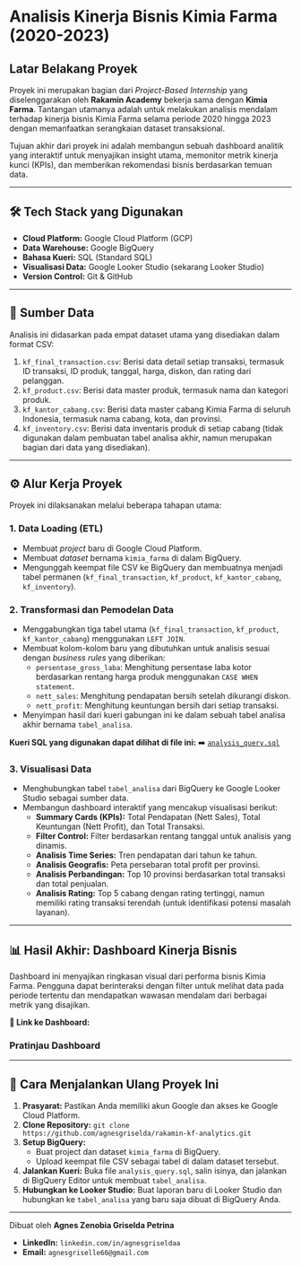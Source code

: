 # Analisis Kinerja Bisnis Kimia Farma (2020-2023)

## Latar Belakang Proyek

Proyek ini merupakan bagian dari *Project-Based Internship* yang diselenggarakan oleh **Rakamin Academy** bekerja sama dengan **Kimia Farma**. Tantangan utamanya adalah untuk melakukan analisis mendalam terhadap kinerja bisnis Kimia Farma selama periode 2020 hingga 2023 dengan memanfaatkan serangkaian dataset transaksional.

Tujuan akhir dari proyek ini adalah membangun sebuah dashboard analitik yang interaktif untuk menyajikan insight utama, memonitor metrik kinerja kunci (KPIs), dan memberikan rekomendasi bisnis berdasarkan temuan data.

---

## 🛠️ Tech Stack yang Digunakan

*   **Cloud Platform:** Google Cloud Platform (GCP)
*   **Data Warehouse:** Google BigQuery
*   **Bahasa Kueri:** SQL (Standard SQL)
*   **Visualisasi Data:** Google Looker Studio (sekarang Looker Studio)
*   **Version Control:** Git & GitHub

---

## 📄 Sumber Data

Analisis ini didasarkan pada empat dataset utama yang disediakan dalam format CSV:

1.  `kf_final_transaction.csv`: Berisi data detail setiap transaksi, termasuk ID transaksi, ID produk, tanggal, harga, diskon, dan rating dari pelanggan.
2.  `kf_product.csv`: Berisi data master produk, termasuk nama dan kategori produk.
3.  `kf_kantor_cabang.csv`: Berisi data master cabang Kimia Farma di seluruh Indonesia, termasuk nama cabang, kota, dan provinsi.
4.  `kf_inventory.csv`: Berisi data inventaris produk di setiap cabang (tidak digunakan dalam pembuatan tabel analisa akhir, namun merupakan bagian dari data yang disediakan).

---

## ⚙️ Alur Kerja Proyek

Proyek ini dilaksanakan melalui beberapa tahapan utama:

### 1. Data Loading (ETL)
*   Membuat *project* baru di Google Cloud Platform.
*   Membuat *dataset* bernama `kimia_farma` di dalam BigQuery.
*   Mengunggah keempat file CSV ke BigQuery dan membuatnya menjadi tabel permanen (`kf_final_transaction`, `kf_product`, `kf_kantor_cabang`, `kf_inventory`).

### 2. Transformasi dan Pemodelan Data
*   Menggabungkan tiga tabel utama (`kf_final_transaction`, `kf_product`, `kf_kantor_cabang`) menggunakan `LEFT JOIN`.
*   Membuat kolom-kolom baru yang dibutuhkan untuk analisis sesuai dengan *business rules* yang diberikan:
    *   `persentase_gross_laba`: Menghitung persentase laba kotor berdasarkan rentang harga produk menggunakan `CASE WHEN statement`.
    *   `nett_sales`: Menghitung pendapatan bersih setelah dikurangi diskon.
    *   `nett_profit`: Menghitung keuntungan bersih dari setiap transaksi.
*   Menyimpan hasil dari kueri gabungan ini ke dalam sebuah tabel analisa akhir bernama `tabel_analisa`.

**Kueri SQL yang digunakan dapat dilihat di file ini:**
➡️ [`analysis_query.sql`](analysis_query.sql)

### 3. Visualisasi Data
*   Menghubungkan tabel `tabel_analisa` dari BigQuery ke Google Looker Studio sebagai sumber data.
*   Membangun dashboard interaktif yang mencakup visualisasi berikut:
    *   **Summary Cards (KPIs):** Total Pendapatan (Nett Sales), Total Keuntungan (Nett Profit), dan Total Transaksi.
    *   **Filter Control:** Filter berdasarkan rentang tanggal untuk analisis yang dinamis.
    *   **Analisis Time Series:** Tren pendapatan dari tahun ke tahun.
    *   **Analisis Geografis:** Peta persebaran total profit per provinsi.
    *   **Analisis Perbandingan:** Top 10 provinsi berdasarkan total transaksi dan total penjualan.
    *   **Analisis Rating:** Top 5 cabang dengan rating tertinggi, namun memiliki rating transaksi terendah (untuk identifikasi potensi masalah layanan).

---

## 📊 Hasil Akhir: Dashboard Kinerja Bisnis

Dashboard ini menyajikan ringkasan visual dari performa bisnis Kimia Farma. Pengguna dapat berinteraksi dengan filter untuk melihat data pada periode tertentu dan mendapatkan wawasan mendalam dari berbagai metrik yang disajikan.

**🔗 Link ke Dashboard:**


### Pratinjau Dashboard


---

## 🚀 Cara Menjalankan Ulang Proyek Ini

1.  **Prasyarat:** Pastikan Anda memiliki akun Google dan akses ke Google Cloud Platform.
2.  **Clone Repository:** `git clone https://github.com/agnesgriselda/rakamin-kf-analytics.git`
3.  **Setup BigQuery:**
    *   Buat project dan dataset `kimia_farma` di BigQuery.
    *   Upload keempat file CSV sebagai tabel di dalam dataset tersebut.
4.  **Jalankan Kueri:** Buka file `analysis_query.sql`, salin isinya, dan jalankan di BigQuery Editor untuk membuat `tabel_analisa`.
5.  **Hubungkan ke Looker Studio:** Buat laporan baru di Looker Studio dan hubungkan ke `tabel_analisa` yang baru saja dibuat di BigQuery Anda.

---

Dibuat oleh **Agnes Zenobia Griselda Petrina**
*   **LinkedIn:** `linkedin.com/in/agnesgriseldaa`
*   **Email:** `agnesgriselle66@gmail.com`
